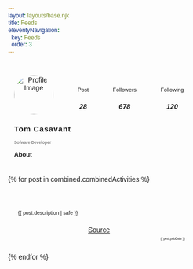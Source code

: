 ```yaml
---
layout: layouts/base.njk
title: Feeds
eleventyNavigation:
  key: Feeds
  order: 3
---
```


<section>
  <div class="box2 box">
    <div class="content">
      <div class="row">
        <div class="image">
          <img src="https://s3.us-east-2.amazonaws.com/takahe/accounts/avatars/111/586/164/979/249/096/original/a5c0de9b43b5a4ff.jpg" alt="Profile Image">
        </div>
        <div class="post">
          <p>Post</p>
          <h5>28</h5>
        </div>
        <div class="followers">
          <p>Followers</p>
          <h5>678</h5>
        </div>
        <div class="following">
          <p>Following</p>
          <h5>120</h5>
        </div>
      </div>
      <div class="text">
        <p class="name">Tom Casavant</p>
        <p class="job_title">Sofware Developer</p>
        <p class="about">About</p>
        <p class="job_discription"></p>
      </div>
    </div>
  </div>
  {% for post in combined.combinedActivities %}
	<div class="box2 box">
		<p class="icon {{ post.type }}">  </p>
		<div class="row post-info">
			<!-- <p class="post-username">@tom@tomkahe.com</p> 
			<p class="post-time">4h</p>-->
		</div>
		<p class="post-content">{{ post.description | safe }}</p>
		<a href={{ post.link }}> Source </a>
		<p class="post-date">{{ post.pubDate }}</p>
	</div>
  {% endfor %}
</section>

<style>
@import url("https://fonts.googleapis.com/css2?family=Nunito:wght@300&display=swap");

* {
  margin: 0;
  padding: 0;
  font-family: "Nunito", sans-serif;
}

:root {
  --green: #58a497;
  --yellow: #e09449;
  --lightgreen1: #a4bdb7;
  --brown: #8b4448;
  --gray: gray;
  --lightgreen2: rgb(164, 189, 183, 0.5);
  --box: #ededed;
}

main {
  display: flex;
  justify-content: center;
  min-height: 100vh;
}

/* Content-1:Start */
.box {
  width: 350px;
  height: fit-content;
  border-radius: 20px;
  padding: 10px;
  text-align: center;
  background: var(--background-standout);
}

.box1 {
  margin-top: 10px;
}

.content {
  margin: 15px 2px;
}

.image img {
  height: auto;
  width: 120px;
  border-radius: 50%;

  display: block;
  margin-left: auto;
  margin-right: auto;
  margin-bottom: 5px;
}

.level {
  font-size: 0.7em;
  background-color: rgb(164, 189, 183, 0.5);
  width: 50px;
  padding: 3px;
  border-radius: 5px;
  font-weight: bolder;
  letter-spacing: 1px;

  display: block;
  margin: 0px auto 10px;
}

.name {
  font-size: 1.25em;
  font-weight: bolder;
  letter-spacing: 1px;
}

.job_title {
  font-size: 0.65em;
  font-weight: bolder;
  color: gray;
  margin-top: -2px;
}

.job_discription {
  font-size: 0.7em;
  color: gray;
  margin: 10px 30px 20px;
}

.icons {
  margin: 0px 30px;
  font-size: 1.5em;
  display: flex;
  justify-content: space-around;
}

.icons button {
  width: fit-content;
  height: fit-content;
  border: none;
  font-size: 1em;
}

ion-icon:hover {
  color: #58a497;
  transition: 0.5s;
}

button {
  width: 130px;
  height: 40px;
  border-radius: 10px;
  font-weight: bolder;
}

.button {
  display: flex;
  justify-content: space-around;
  flex-direction: row;
  margin: 20px 30px 0px;
}

.button .message {
  background: #ededed;
  border: 2px solid #000;
}

.button .connect {
  background-color: #000;
  color: #ededed;
  border: none;
}
button.connect:hover {
  letter-spacing: 1px;
  transition: 0.5s;
}
button.message:hover {
  letter-spacing: 1px;
  transition: 0.5s;
  background: rgba(88, 164, 151, 0.5);
}
/* Content-1:End */

/* Content-2:Start */
.box2 {
  margin-top: 10px;
  margin-bottom: 10px;
}

.box2 img {
  width: 80px;
}

.row {
  display: flex;
  justify-content: space-between;
  align-items: center;
  margin: 0px 0px 10px;
}

h5 {
  font-weight: bolder;
  font-size: 1em;
}

.row p {
  font-size: 0.8em;
}

.box2 .text {
  text-align: left;
}

.box2 .text .name {
  font-size: 1.1em;
}

.box2 .text .job_title {
  font-size: 0.6em;
  margin-bottom: 10px;
}

.box2 .text .job_discription {
  margin: 0px;
}

.box2 .text .about {
  font-size: 0.9em;
  font-weight: bolder;
}
/* Content-2:End */

/* Responsiveness:Start */
@media screen and (max-width: 480px) {
    .box{
        width: 100vw;
        border-radius: 0px;
    }
    .button{
        display: flex;
        flex-direction: column;
    }
    .button button{
        width: 250px;
    }
    button.connect{
        margin-top: 10px;
    }
    .content2{
        padding: 0px 20px;
    }
    .content2 img{
        width: 60px;
        height: 60px;
    }
}
/* Responsiveness:End */

.post-info {
  font-size: 0.7em;
  text-align: left;
  font-weight: bolder;
}

.post-date {
  font-size: 0.45em;
  text-align: right;
  
}

.post-content {
  font-size: 0.75em;
  text-align: left;
  padding: 10px;
}

.post-logo {
  text-align: right;
}

.mastodon {
    display: inline-block;
    width: 1.75em; /* Adjust as needed */
    height: 1.75em; /* Adjust as needed */
    background-image: url('data:image/svg+xml;charset=UTF-8,<svg role="img" xmlns="http://www.w3.org/2000/svg" viewBox="0 0 16 16"><title>Mastodon icon</title><path d="M 15.659 9.592 C 15.424 10.72 13.553 11.956 11.404 12.195 C 10.283 12.32 9.18 12.434 8.003 12.384 C 6.079 12.302 4.56 11.956 4.56 11.956 C 4.56 12.13 4.572 12.297 4.595 12.452 C 4.845 14.224 6.478 14.33 8.025 14.379 C 9.586 14.429 10.976 14.02 10.976 14.02 L 11.04 15.337 C 11.04 15.337 9.948 15.884 8.003 15.984 C 6.93 16.039 5.598 15.959 4.047 15.576 C 0.683 14.746 0.104 11.4 0.015 8.006 C -0.012 6.998 0.005 6.048 0.005 5.253 C 0.005 1.782 2.443 0.765 2.443 0.765 C 3.672 0.238 5.782 0.017 7.975 0 L 8.029 0 C 10.221 0.017 12.332 0.238 13.561 0.765 C 13.561 0.765 15.999 1.782 15.999 5.253 C 15.999 5.253 16.03 7.814 15.659 9.592 Z M 13.124 5.522 L 13.124 9.725 L 11.339 9.725 L 11.339 5.646 C 11.339 4.786 10.951 4.35 10.175 4.35 C 9.317 4.35 8.887 4.867 8.887 5.891 L 8.887 8.124 L 7.113 8.124 L 7.113 5.891 C 7.113 4.867 6.683 4.35 5.825 4.35 C 5.049 4.35 4.661 4.786 4.661 5.646 L 4.661 9.725 L 2.876 9.725 L 2.876 5.522 C 2.876 4.663 3.111 3.981 3.582 3.476 C 4.067 2.971 4.703 2.712 5.493 2.712 C 6.406 2.712 7.098 3.039 7.555 3.695 L 8 4.39 L 8.445 3.695 C 8.902 3.039 9.594 2.712 10.507 2.712 C 11.297 2.712 11.933 2.971 12.418 3.476 C 12.889 3.981 13.124 4.663 13.124 5.522 Z" style="stroke:none;stroke-miterlimit:10;fill-rule:evenodd;"></path></svg>');
    background-size: contain;
    background-repeat: no-repeat;
    background-position: center;
	filter: invert(40%) sepia(60%) saturate(5008%) hue-rotate(325deg) brightness(91%) contrast(89%);
}

.music {
    display: inline-block;
    width: 2em; /* Adjust as needed */
    height: 2em; /* Adjust as needed */
    background-image: url('data:image/svg+xml;charset=UTF-8,<svg role="img" viewBox="0 0 32 32" version="1.1" xmlns="http://www.w3.org/2000/svg"><title>Music</title><path d="M22 4h-12c-1.105 0-2 0.896-2 2v20c0 1.104 0.895 2 2 2h12c1.104 0 2-0.896 2-2v-20c0-1.104-0.896-2-2-2zM16 26c-1.934 0-3.5-1.567-3.5-3.5 0-1.934 1.566-3.5 3.5-3.5s3.5 1.566 3.5 3.5c0 1.933-1.567 3.5-3.5 3.5zM22 17h-12l0.021-11h11.979v11zM16 20.5c-1.104 0-2 0.896-2 2s0.896 2 2 2 2-0.896 2-2-0.896-2-2-2z"></path></svg>');
    background-size: contain;
    background-repeat: no-repeat;
    background-position: center;
	filter: invert(40%) sepia(60%) saturate(5008%) hue-rotate(325deg) brightness(91%) contrast(89%);
}

.garmin {
    display: inline-block;
    width: 2em; /* Adjust as needed */
    height: 2em; /* Adjust as needed */
    background-image: url('data:image/svg+xml;charset=UTF-8,<svg roll="img" version="1.1" id="Layer_1" xmlns="http://www.w3.org/2000/svg" xmlns:xlink="http://www.w3.org/1999/xlink" viewBox="0 0 512.149 512.149" xml:space="preserve"><g transform="translate(-1)"><g><g><path d="M504.427,111.44l-1.253-1.254c-11.776-11.776-30.967-11.802-42.814,0.035l-46.089,46.574c-2.428,2.436-6.312,2.534-8.845,0.203l-64.618-59.657c-6.276-5.8-14.442-8.987-22.996-8.987h-96.124c-2.269,0-4.44,0.865-6.082,2.419l-81.47,77.356c-11.935,11.944-12.756,31.197-1.818,42.92c5.844,6.268,13.736,9.719,22.219,9.719h0.15c8.413-0.044,16.499-3.619,22.087-9.728l57.538-60.893h20.595L120.63,300.218H37.81c-19.633,0-35.778,14.68-36.758,33.421c-0.521,9.79,2.904,19.094,9.64,26.191c6.638,7,15.969,11.008,25.618,11.008h123.586c2.436,0,4.767-1.006,6.444-2.798l63.32-67.593l53.248,55.684l-16.075,102.735c-4.052,17.02,4.114,34.357,19.412,41.198c4.714,2.119,9.719,3.178,14.698,3.178c5.358,0,10.69-1.227,15.598-3.655c9.481-4.696,16.296-13.285,18.776-23.967l27.463-147.306c0.53-2.86-0.38-5.809-2.445-7.865l-73.295-73.198l58.227-58.138l40.589,40.58c11.335,11.335,31.091,11.335,42.417,0l76.156-76.147c5.623-5.623,8.722-13.109,8.722-21.054C513.149,124.54,510.05,117.063,504.427,111.44z"/><path d="M407.065,114.837c29.211,0,52.966-23.755,52.966-52.966c0-29.211-23.755-52.966-52.966-52.966c-29.21,0-52.966,23.755-52.966,52.966C354.1,91.082,377.855,114.837,407.065,114.837z"/></g></g></g></svg>');
    background-size: contain;
    background-repeat: no-repeat;
    background-position: center;
	filter: invert(40%) sepia(60%) saturate(5008%) hue-rotate(325deg) brightness(91%) contrast(89%);
}

.pixelfed {
    display: inline-block;
    width: 2em; /* Adjust as needed */
    height: 2em; /* Adjust as needed */
    background-image: url('data:image/svg+xml;charset=UTF-8,<svg role="img" xmlns="http://www.w3.org/2000/svg" xmlns:xlink="http://www.w3.org/1999/xlink" version="1.1" viewBox="-10 0 1034 1024"><pathd="M500 176q-115 0 -215 58q-96 57 -152 153q-58 99 -58 214.5t58 214.5q56 96 152 152q100 58 215 58t215 -58q96 -56 152 -152q58 -99 58 -214.5t-58 -214.5q-56 -96 -152 -153q-100 -58 -215 -58zM432 435h112q36 0 66.5 17.5t48.5 47t18 65t-18 65t-48.5 47t-66.5 17.5h-78l-111 106v-290q0 -31 22.5 -53t54.5 -22z" /></svg>');
    background-size: contain;
    background-repeat: no-repeat;
    background-position: center;
	filter: invert(40%) sepia(60%) saturate(5008%) hue-rotate(325deg) brightness(91%) contrast(89%);
}

.bookmark {
    display: inline-block;
    width: 2em; /* Adjust as needed */
    height: 2em; /* Adjust as needed */
    background-image: url('data:image/svg+xml;charset=UTF-8,<svg role="img" viewBox="0 0 24 24" xmlns="http://www.w3.org/2000/svg"><path d="m16 2h-8c-1.7 0-3 1.3-3 3v16c0 .2 0 .3.1.5.3.5.9.6 1.4.4l5.5-3.2 5.5 3.2c.2.1.3.1.5.1.6 0 1-.4 1-1v-16c0-1.7-1.3-3-3-3z"/></svg>');
    background-size: contain;
    background-repeat: no-repeat;
    background-position: center;
	filter: invert(40%) sepia(60%) saturate(5008%) hue-rotate(325deg) brightness(91%) contrast(89%);
}


</style>

<!--
<div class="timeline-container">
<div class="timeline">
<div class="outer">
{% for post in combined.combinedActivities %}
  {% if post.type == 'github' %}
	<div class="card github-card">
	<a href="{{ post.link }}" class="microblog-post-link">
		<div class="icon github-icon post-icon w-5 h-5" aria-label="Open GitHub profile"  target="_blank" rel="noopener me">
	        <svg role="img" viewBox="0 0 24 24" xmlns="http://www.w3.org/2000/svg">
	            <title>GitHub icon</title>
	            <path d="M12 .297c-6.63 0-12 5.373-12 12 0 5.303 3.438 9.8 8.205 11.385.6.113.82-.258.82-.577 0-.285-.01-1.04-.015-2.04-3.338.724-4.042-1.61-4.042-1.61C4.422 18.07 3.633 17.7 3.633 17.7c-1.087-.744.084-.729.084-.729 1.205.084 1.838 1.236 1.838 1.236 1.07 1.835 2.809 1.305 3.495.998.108-.776.417-1.305.76-1.605-2.665-.3-5.466-1.332-5.466-5.93 0-1.31.465-2.38 1.235-3.22-.135-.303-.54-1.523.105-3.176 0 0 1.005-.322 3.3 1.23.96-.267 1.98-.399 3-.405 1.02.006 2.04.138 3 .405 2.28-1.552 3.285-1.23 3.285-1.23.645 1.653.24 2.873.12 3.176.765.84 1.23 1.91 1.23 3.22 0 4.61-2.805 5.625-5.475 5.92.42.36.81 1.096.81 2.22 0 1.606-.015 2.896-.015 3.286 0 .315.21.69.825.57C20.565 22.092 24 17.592 24 12.297c0-6.627-5.373-12-12-12" />
	    	</svg>
		</div>
	</a>
		<div class="info">
			<h4 class="title"> {{ post.description }} </p>
		</div>
	</div>
  {% elif post.type == 'mastodon' %}
	<div class="card microblog-card">
		<a href="{{ post.link }}" class="microblog-post-link">
		<div  aria-label="Open Mastodon Feed" target="_blank" class="icon fediverse-icon fediverse-post-icon post-icon" rel="noopener">
	    	<svg role="img" xmlns="http://www.w3.org/2000/svg" viewBox="0 0 16 16">
	            <title>Mastodon icon</title>
	            <path d="M 15.659 9.592 C 15.424 10.72 13.553 11.956 11.404 12.195 C 10.283 12.32 9.18 12.434 8.003 12.384 C 6.079 12.302 4.56 11.956 4.56 11.956 C 4.56 12.13 4.572 12.297 4.595 12.452 C 4.845 14.224 6.478 14.33 8.025 14.379 C 9.586 14.429 10.976 14.02 10.976 14.02 L 11.04 15.337 C 11.04 15.337 9.948 15.884 8.003 15.984 C 6.93 16.039 5.598 15.959 4.047 15.576 C 0.683 14.746 0.104 11.4 0.015 8.006 C -0.012 6.998 0.005 6.048 0.005 5.253 C 0.005 1.782 2.443 0.765 2.443 0.765 C 3.672 0.238 5.782 0.017 7.975 0 L 8.029 0 C 10.221 0.017 12.332 0.238 13.561 0.765 C 13.561 0.765 15.999 1.782 15.999 5.253 C 15.999 5.253 16.03 7.814 15.659 9.592 Z M 13.124 5.522 L 13.124 9.725 L 11.339 9.725 L 11.339 5.646 C 11.339 4.786 10.951 4.35 10.175 4.35 C 9.317 4.35 8.887 4.867 8.887 5.891 L 8.887 8.124 L 7.113 8.124 L 7.113 5.891 C 7.113 4.867 6.683 4.35 5.825 4.35 C 5.049 4.35 4.661 4.786 4.661 5.646 L 4.661 9.725 L 2.876 9.725 L 2.876 5.522 C 2.876 4.663 3.111 3.981 3.582 3.476 C 4.067 2.971 4.703 2.712 5.493 2.712 C 6.406 2.712 7.098 3.039 7.555 3.695 L 8 4.39 L 8.445 3.695 C 8.902 3.039 9.594 2.712 10.507 2.712 C 11.297 2.712 11.933 2.971 12.418 3.476 C 12.889 3.981 13.124 4.663 13.124 5.522 Z" style="stroke:none;stroke-miterlimit:10;fill-rule:evenodd;"/>
	        </svg>
	    </div>
		</a>
		<div class="info">
			<div class="post-description"> {{ post.description | safe }} </div>
			{% if post.mediaUrl %}
			    {% set extension = post.mediaUrl | slice(-4) %}
			    {% if extension == '.mp4' or extension == '.webm' or extension == '.ogg' %}
			        <video src="{{ post.mediaUrl }}" alt="Media content for the post" class="post-media" controls></video>
			    {% else %}
			        <img src="{{ post.mediaUrl }}" alt="Media content for the post" class="post-media">
			    {% endif %}
			{% endif %}
		</div>
		<p class="post-date"> {{ post.pubDate }} </p>
	</div>
  {% elif post.type == 'garmin' %}	
	<div class="card github-card">
		<div class="icon running-icon post-icon w-5 h-5" aria-label="Open GitHub profile"  target="_blank" rel="noopener me">
	        <svg roll="img" version="1.1" id="Layer_1" xmlns="http://www.w3.org/2000/svg" xmlns:xlink="http://www.w3.org/1999/xlink" 
	 viewBox="0 0 512.149 512.149" xml:space="preserve">
				<g transform="translate(-1)">
					<g>
						<g>
							<path d="M504.427,111.44l-1.253-1.254c-11.776-11.776-30.967-11.802-42.814,0.035l-46.089,46.574
								c-2.428,2.436-6.312,2.534-8.845,0.203l-64.618-59.657c-6.276-5.8-14.442-8.987-22.996-8.987h-96.124
								c-2.269,0-4.44,0.865-6.082,2.419l-81.47,77.356c-11.935,11.944-12.756,31.197-1.818,42.92
								c5.844,6.268,13.736,9.719,22.219,9.719h0.15c8.413-0.044,16.499-3.619,22.087-9.728l57.538-60.893h20.595L120.63,300.218H37.81
								c-19.633,0-35.778,14.68-36.758,33.421c-0.521,9.79,2.904,19.094,9.64,26.191c6.638,7,15.969,11.008,25.618,11.008h123.586
								c2.436,0,4.767-1.006,6.444-2.798l63.32-67.593l53.248,55.684l-16.075,102.735c-4.052,17.02,4.114,34.357,19.412,41.198
								c4.714,2.119,9.719,3.178,14.698,3.178c5.358,0,10.69-1.227,15.598-3.655c9.481-4.696,16.296-13.285,18.776-23.967
								l27.463-147.306c0.53-2.86-0.38-5.809-2.445-7.865l-73.295-73.198l58.227-58.138l40.589,40.58
								c11.335,11.335,31.091,11.335,42.417,0l76.156-76.147c5.623-5.623,8.722-13.109,8.722-21.054
								C513.149,124.54,510.05,117.063,504.427,111.44z"/>
							<path d="M407.065,114.837c29.211,0,52.966-23.755,52.966-52.966c0-29.211-23.755-52.966-52.966-52.966
								c-29.21,0-52.966,23.755-52.966,52.966C354.1,91.082,377.855,114.837,407.065,114.837z"/>
						</g>
					</g>
				</g>
			</svg>
		</div>
		<div class="info">
			<h4 class="title"> {{ post.description }} </p>
		</div>
	</div>
	{% elif post.type == 'music' %}
	<div class="card music-card">
		<a href="{{ post.link }}" class="microblog-post-link">
		<div  aria-label="Open Music Feed" target="_blank" class="icon music-icon post-icon" rel="noopener">
	    	<svg role="img" viewBox="0 0 32 32" version="1.1" xmlns="http://www.w3.org/2000/svg">
			<title>Music</title>
			<path d="M22 4h-12c-1.105 0-2 0.896-2 2v20c0 1.104 0.895 2 2 2h12c1.104 0 2-0.896 2-2v-20c0-1.104-0.896-2-2-2zM16 26c-1.934 0-3.5-1.567-3.5-3.5 0-1.934 1.566-3.5 3.5-3.5s3.5 1.566 3.5 3.5c0 1.933-1.567 3.5-3.5 3.5zM22 17h-12l0.021-11h11.979v11zM16 20.5c-1.104 0-2 0.896-2 2s0.896 2 2 2 2-0.896 2-2-0.896-2-2-2z"></path>
			</svg>
	    </div>
		</a>
		<div class="info">
			<div class="post-description"> {{ post.description | safe }} </div>
		</div>
	</div>
	{% elif post.type == 'pixelfed' %}
	<div class="card pixelfed-card">
		<a href="{{ post.link }}" class="microblog-post-link">
		<div  aria-label="Open Mastodon Feed" target="_blank" class="icon post-icon pixelfed-icon" rel="noopener">
	    	<svg role="img" xmlns="http://www.w3.org/2000/svg" xmlns:xlink="http://www.w3.org/1999/xlink" version="1.1" viewBox="-10 0 1034 1024">
				<path
				d="M500 176q-115 0 -215 58q-96 57 -152 153q-58 99 -58 214.5t58 214.5q56 96 152 152q100 58 215 58t215 -58q96 -56 152 -152q58 -99 58 -214.5t-58 -214.5q-56 -96 -152 -153q-100 -58 -215 -58zM432 435h112q36 0 66.5 17.5t48.5 47t18 65t-18 65t-48.5 47t-66.5 17.5
				h-78l-111 106v-290q0 -31 22.5 -53t54.5 -22z" />
			</svg>
	    </div>
		</a>
		<div class="info">
			{% if post.mediaUrl %}
			    {% set extension = post.mediaUrl | slice(-4) %}
			    {% if extension == '.mp4' or extension == '.webm' or extension == '.ogg' %}
			        <video src="{{ post.mediaUrl }}" alt="Media content for the post" class="post-media" controls></video>
			    {% else %}
			        <img src="{{ post.mediaUrl }}" alt="Media content for the post" class="post-media">
			    {% endif %}
			{% endif %}
			<div class="post-description"> {{ post.description | safe }} </div>
		</div>
		<p class="post-date"> {{ post.pubDate }} </p>
	</div>
  {% elif post.type == 'bookmark' %}
	<div class="card microblog-card">
		<a href="{{ post.link }}" class="microblog-post-link">
		<div  aria-label="Open Bookmark" target="_blank" class="icon fediverse-icon fediverse-post-icon post-icon" rel="noopener">
	    	<svg role='img' viewBox="0 0 24 24" xmlns="http://www.w3.org/2000/svg"><path d="m16 2h-8c-1.7 0-3 1.3-3 3v16c0 .2 0 .3.1.5.3.5.9.6 1.4.4l5.5-3.2 5.5 3.2c.2.1.3.1.5.1.6 0 1-.4 1-1v-16c0-1.7-1.3-3-3-3z"/>
			</svg>
	    </div>
		</a>
		<div class="info">
			<div class="post-description"> {{ post.description | safe }} </div>
		</div>
		<p class="post-date"> {{ post.pubDate }} </p>
	</div>
  {% endif %} 
{% endfor %}
</div>
</div>
</div>
-->
